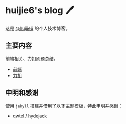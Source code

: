 # huijie6's blog 🖊️

这是 [@huijie6](https://huijie6.github.io/blog) 的个人技术博客。

## 主要内容

前端相关、力扣刷题总结。

- [前端](https://huijie6.github.io/LeetBook/tag/front-end/)
- [力扣](https://huijie6.github.io/LeetBook/tag/leetcode/)

## 申明和感谢

使用 `jekyll` 搭建并借用了以下主题模板，特此申明并感谢：

- [qwtel / hydejack](https://github.com/qwtel/hydejack/)
